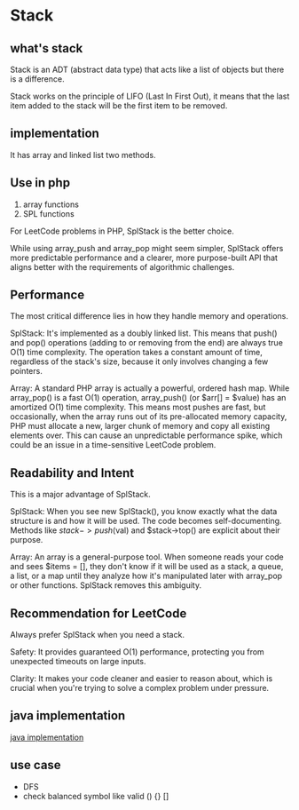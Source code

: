 # Stack

## what's stack

Stack is an ADT (abstract data type) that acts like a list of objects but there is a difference.

Stack works on the principle of LIFO (Last In First Out), it means that the last item added to the stack will be the first item to be removed.

## implementation

It has array and linked list two methods.

## Use in php

1. array functions 
2. SPL functions

For LeetCode problems in PHP, SplStack is the better choice.

While using array_push and array_pop might seem simpler, SplStack offers more predictable performance and a clearer, more purpose-built API that aligns better with the requirements of algorithmic challenges.

## Performance

The most critical difference lies in how they handle memory and operations.

SplStack: It's implemented as a doubly linked list. This means that push() and pop() operations (adding to or removing from the end) are always true O(1) time complexity. The operation takes a constant amount of time, regardless of the stack's size, because it only involves changing a few pointers.

Array: A standard PHP array is actually a powerful, ordered hash map. While array_pop() is a fast O(1) operation, array_push() (or $arr[] = $value) has an amortized O(1) time complexity. This means most pushes are fast, but occasionally, when the array runs out of its pre-allocated memory capacity, PHP must allocate a new, larger chunk of memory and copy all existing elements over. This can cause an unpredictable performance spike, which could be an issue in a time-sensitive LeetCode problem.

## Readability and Intent

This is a major advantage of SplStack.

SplStack: When you see new SplStack(), you know exactly what the data structure is and how it will be used. The code becomes self-documenting. Methods like $stack->push($val) and $stack->top() are explicit about their purpose.

Array: An array is a general-purpose tool. When someone reads your code and sees $items = [], they don't know if it will be used as a stack, a queue, a list, or a map until they analyze how it's manipulated later with array_pop or other functions. SplStack removes this ambiguity.

## Recommendation for LeetCode

Always prefer SplStack when you need a stack.

Safety: It provides guaranteed O(1) performance, protecting you from unexpected timeouts on large inputs.

Clarity: It makes your code cleaner and easier to reason about, which is crucial when you're trying to solve a complex problem under pressure.

## java implementation

[java implementation](java-stack-queue.md)

## use case

- DFS
- check balanced symbol like valid () {} []
